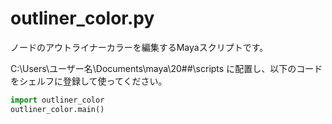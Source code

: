 # outliner_color.py
ノードのアウトライナーカラーを編集するMayaスクリプトです。

C:\Users\ユーザー名\Documents\maya\20##\scripts に配置し、以下のコードをシェルフに登録して使ってください。
```python
import outliner_color
outliner_color.main()
```
